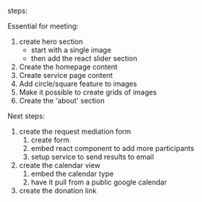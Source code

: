 steps:

Essential for meeting:

1. create hero section
    - start with a single image
    - then add the react slider section
2. Create the homepage content
3. Create service page content
4. Add circle/square feature to images
5. Make it possible to create grids of images
6. Create the 'about' section

Next steps:
1. create the request mediation form
    1. create form
    2. embed react component to add more participants
    3. setup service to send results to email
2. create the calendar view
    1. embed the calendar type
    2. have it pull from a public google calendar
3. create the donation link